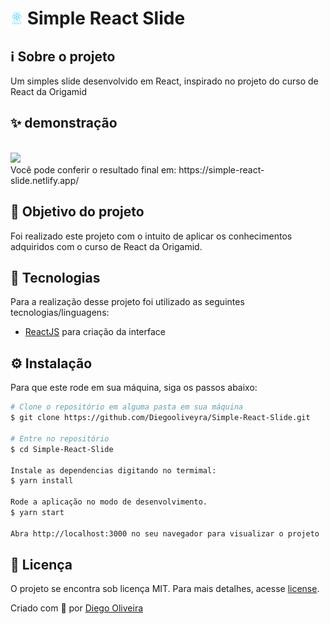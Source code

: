 # <img src="https://raw.githubusercontent.com/devicons/devicon/master/icons/react/react-original-wordmark.svg" alt="react" width="20" height="20"/> Simple React Slide

## ℹ️ Sobre o projeto

Um simples slide desenvolvido em React, inspirado no projeto do curso de React da Origamid

## ✨ demonstração

</br>
<img src="./.github/demonstração.gif">
</br>
Você pode conferir o resultado final em: https://simple-react-slide.netlify.app/

## 🎯 Objetivo do projeto

Foi realizado este projeto com o intuito de aplicar os conhecimentos adquiridos com o curso de React da Origamid.

## 📝 Tecnologias

Para a realização desse projeto foi utilizado as seguintes tecnologias/linguagens:

- [ReactJS](https://pt-br.reactjs.org) para criação da interface

## ⚙️ Instalação

Para que este rode em sua máquina, siga os passos abaixo:

```bash
# Clone o repositório em alguma pasta em sua máquina
$ git clone https://github.com/Diegooliveyra/Simple-React-Slide.git

# Entre no repositório
$ cd Simple-React-Slide

Instale as dependencias digitando no termimal:
$ yarn install

Rode a aplicação no modo de desenvolvimento.
$ yarn start

Abra http://localhost:3000 no seu navegador para visualizar o projeto
```

## 📝 Licença

<p>O projeto se encontra sob licença MIT. Para mais detalhes, acesse <a href='LICENSE'>license<a>.</p>
<p>Criado com 💙 por <a href='https://github.com/Diegooliveyra/' target='blank'>Diego Oliveira</a></p>
